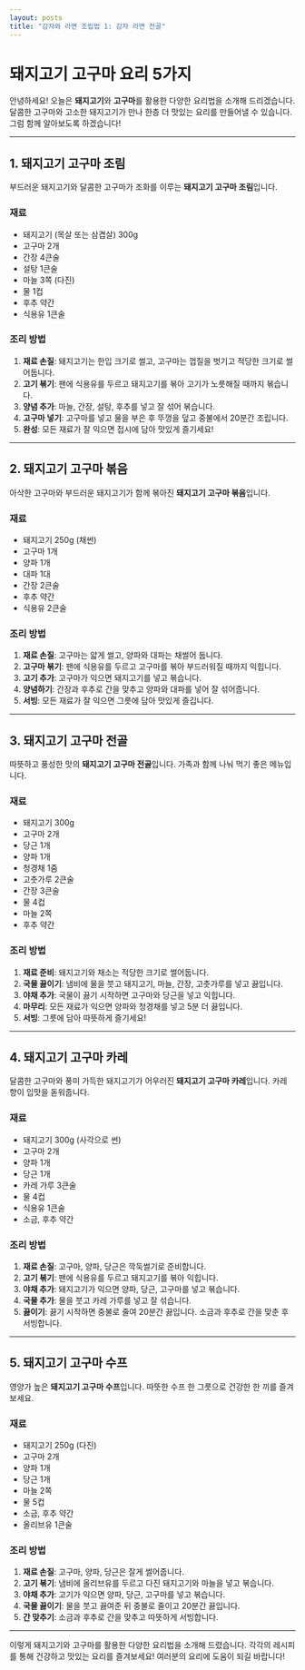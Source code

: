 ```yaml
---
layout: posts
title: "감자와 라면 조립법 1: 감자 라면 전골"
---
```


# 돼지고기 고구마 요리 5가지

안녕하세요! 오늘은 **돼지고기**와 **고구마**를 활용한 다양한 요리법을 소개해 드리겠습니다. 달콤한 고구마와 고소한 돼지고기가 만나 한층 더 맛있는 요리를 만들어낼 수 있습니다. 그럼 함께 알아보도록 하겠습니다!

---

## 1. 돼지고기 고구마 조림

부드러운 돼지고기와 달콤한 고구마가 조화를 이루는 **돼지고기 고구마 조림**입니다.

### 재료
- 돼지고기 (목살 또는 삼겹살) 300g
- 고구마 2개
- 간장 4큰술
- 설탕 1큰술
- 마늘 3쪽 (다진)
- 물 1컵
- 후추 약간
- 식용유 1큰술

### 조리 방법
1. **재료 손질**: 돼지고기는 한입 크기로 썰고, 고구마는 껍질을 벗기고 적당한 크기로 썰어둡니다.
2. **고기 볶기**: 팬에 식용유를 두르고 돼지고기를 볶아 고기가 노릇해질 때까지 볶습니다.
3. **양념 추가**: 마늘, 간장, 설탕, 후추를 넣고 잘 섞어 볶습니다.
4. **고구마 넣기**: 고구마를 넣고 물을 부은 후 뚜껑을 덮고 중불에서 20분간 조립니다.
5. **완성**: 모든 재료가 잘 익으면 접시에 담아 맛있게 즐기세요!

---

## 2. 돼지고기 고구마 볶음

아삭한 고구마와 부드러운 돼지고기가 함께 볶아진 **돼지고기 고구마 볶음**입니다.

### 재료
- 돼지고기 250g (채썬)
- 고구마 1개
- 양파 1개
- 대파 1대
- 간장 2큰술
- 후추 약간
- 식용유 2큰술

### 조리 방법
1. **재료 손질**: 고구마는 얇게 썰고, 양파와 대파는 채썰어 둡니다.
2. **고구마 볶기**: 팬에 식용유를 두르고 고구마를 볶아 부드러워질 때까지 익힙니다.
3. **고기 추가**: 고구마가 익으면 돼지고기를 넣고 볶습니다.
4. **양념하기**: 간장과 후추로 간을 맞추고 양파와 대파를 넣어 잘 섞어줍니다.
5. **서빙**: 모든 재료가 잘 익으면 그릇에 담아 맛있게 즐깁니다.

---

## 3. 돼지고기 고구마 전골

따뜻하고 풍성한 맛의 **돼지고기 고구마 전골**입니다. 가족과 함께 나눠 먹기 좋은 메뉴입니다.

### 재료
- 돼지고기 300g
- 고구마 2개
- 당근 1개
- 양파 1개
- 청경채 1줌
- 고춧가루 2큰술
- 간장 3큰술
- 물 4컵
- 마늘 2쪽
- 후추 약간

### 조리 방법
1. **재료 준비**: 돼지고기와 채소는 적당한 크기로 썰어둡니다.
2. **국물 끓이기**: 냄비에 물을 붓고 돼지고기, 마늘, 간장, 고춧가루를 넣고 끓입니다.
3. **야채 추가**: 국물이 끓기 시작하면 고구마와 당근을 넣고 익힙니다.
4. **마무리**: 모든 재료가 익으면 양파와 청경채를 넣고 5분 더 끓입니다.
5. **서빙**: 그릇에 담아 따뜻하게 즐기세요!

---

## 4. 돼지고기 고구마 카레

달콤한 고구마와 풍미 가득한 돼지고기가 어우러진 **돼지고기 고구마 카레**입니다. 카레 향이 입맛을 돋워줍니다.

### 재료
- 돼지고기 300g (사각으로 썬)
- 고구마 2개
- 양파 1개
- 당근 1개
- 카레 가루 3큰술
- 물 4컵
- 식용유 1큰술
- 소금, 후추 약간

### 조리 방법
1. **재료 손질**: 고구마, 양파, 당근은 깍둑썰기로 준비합니다.
2. **고기 볶기**: 팬에 식용유를 두르고 돼지고기를 볶아 익힙니다.
3. **야채 추가**: 돼지고기가 익으면 양파, 당근, 고구마를 넣고 볶습니다.
4. **국물 추가**: 물을 붓고 카레 가루를 넣고 잘 섞습니다.
5. **끓이기**: 끓기 시작하면 중불로 줄여 20분간 끓입니다. 소금과 후추로 간을 맞춘 후 서빙합니다.

---

## 5. 돼지고기 고구마 수프

영양가 높은 **돼지고기 고구마 수프**입니다. 따뜻한 수프 한 그릇으로 건강한 한 끼를 즐겨보세요.

### 재료
- 돼지고기 250g (다진)
- 고구마 2개
- 양파 1개
- 당근 1개
- 마늘 2쪽
- 물 5컵
- 소금, 후추 약간
- 올리브유 1큰술

### 조리 방법
1. **재료 손질**: 고구마, 양파, 당근은 잘게 썰어줍니다.
2. **고기 볶기**: 냄비에 올리브유를 두르고 다진 돼지고기와 마늘을 넣고 볶습니다.
3. **야채 추가**: 고기가 익으면 양파, 당근, 고구마를 넣고 볶습니다.
4. **국물 끓이기**: 물을 붓고 끓여준 뒤 중불로 줄이고 20분간 끓입니다.
5. **간 맞추기**: 소금과 후추로 간을 맞추고 따뜻하게 서빙합니다.

---

이렇게 돼지고기와 고구마를 활용한 다양한 요리법을 소개해 드렸습니다. 각각의 레시피를 통해 건강하고 맛있는 요리를 즐겨보세요! 여러분의 요리에 도움이 되길 바랍니다!
